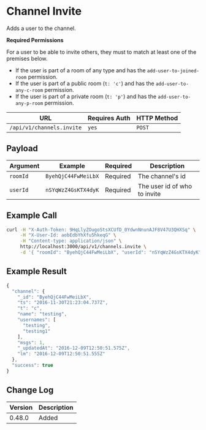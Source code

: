 # Channel Invite

Adds a user to the channel.

**Required Permissions**

For a user to be able to invite others, they must to match at least one of the premises below.

* If the user is part of a room of any type and has the `add-user-to-joined-room` permission.
* If the user is part of a public room (`t: 'c'`) and has the `add-user-to-any-c-room` permission.
* If the user is part of a private room (`t: 'p'`) and has the `add-user-to-any-p-room` permission.

| URL                       | Requires Auth | HTTP Method |
| ------------------------- | ------------- | ----------- |
| `/api/v1/channels.invite` | `yes`         | `POST`      |

## Payload

| Argument | Example             | Required | Description                  |
| -------- | ------------------- | -------- | ---------------------------- |
| `roomId` | `ByehQjC44FwMeiLbX` | Required | The channel's id             |
| `userId` | `nSYqWzZ4GsKTX4dyK` | Required | The user id of who to invite |

## Example Call

```bash
curl -H "X-Auth-Token: 9HqLlyZOugoStsXCUfD_0YdwnNnunAJF8V47U3QHXSq" \
     -H "X-User-Id: aobEdbYhXfu5hkeqG" \
     -H "Content-type: application/json" \
     http://localhost:3000/api/v1/channels.invite \
     -d '{ "roomId": "ByehQjC44FwMeiLbX", "userId": "nSYqWzZ4GsKTX4dyK" }'
```

## Example Result

```javascript
{
  "channel": {
    "_id": "ByehQjC44FwMeiLbX",
    "ts": "2016-11-30T21:23:04.737Z",
    "t": "c",
    "name": "testing",
    "usernames": [
      "testing",
      "testing1"
    ],
    "msgs": 1,
    "_updatedAt": "2016-12-09T12:50:51.575Z",
    "lm": "2016-12-09T12:50:51.555Z"
  },
  "success": true
}
```

## Change Log

| Version | Description |
| ------- | ----------- |
| 0.48.0  | Added       |
